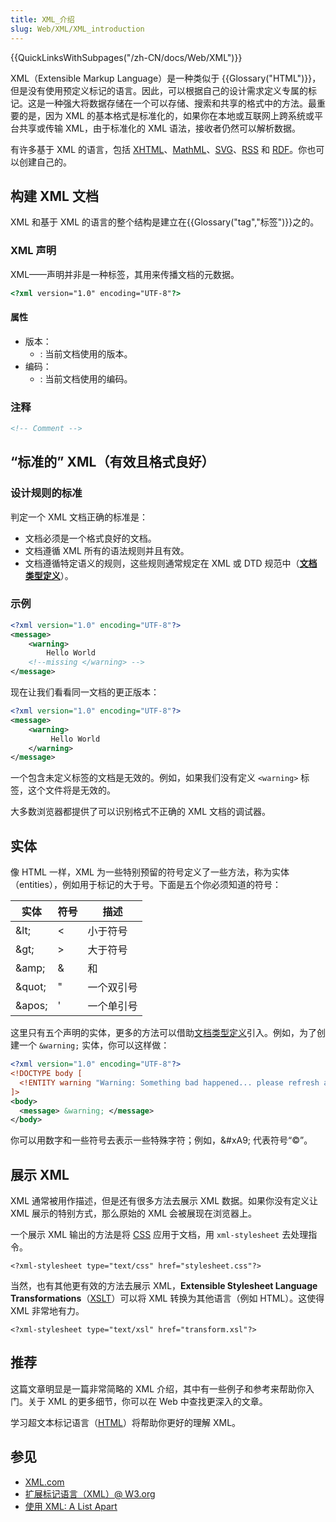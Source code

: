 ```yaml
---
title: XML_介绍
slug: Web/XML/XML_introduction
---
```


{{QuickLinksWithSubpages("/zh-CN/docs/Web/XML")}}

XML（Extensible Markup Language）是一种类似于 {{Glossary("HTML")}}，但是没有使用预定义标记的语言。因此，可以根据自己的设计需求定义专属的标记。这是一种强大将数据存储在一个可以存储、搜索和共享的格式中的方法。最重要的是，因为 XML 的基本格式是标准化的，如果你在本地或互联网上跨系统或平台共享或传输 XML，由于标准化的 XML 语法，接收者仍然可以解析数据。

有许多基于 XML 的语言，包括 [XHTML](/zh-CN/docs/Glossary/XHTML)、[MathML](/zh-CN/docs/Web/MathML)、[SVG](/zh-CN/docs/Web/SVG)、[RSS](/zh-CN/docs/Glossary/RSS) 和 [RDF](/zh-CN/docs/Glossary/RDF)。你也可以创建自己的。

## 构建 XML 文档

XML 和基于 XML 的语言的整个结构是建立在{{Glossary("tag","标签")}}之的。

### XML 声明

XML——声明并非是一种标签，其用来传播文档的元数据。

```html
<?xml version="1.0" encoding="UTF-8"?>
```

#### 属性

- 版本：
  - : 当前文档使用的版本。
- 编码：
  - : 当前文档使用的编码。

### 注释

```html
<!-- Comment -->
```

## “标准的” XML（有效且格式良好）

### 设计规则的标准

判定一个 XML 文档正确的标准是：

- 文档必须是一个格式良好的文档。
- 文档遵循 XML 所有的语法规则并且有效。
- 文档遵循特定语义的规则，这些规则通常规定在 XML 或 DTD 规范中（[**文档类型定义**](/zh-CN/docs/Glossary/DTD)）。

### 示例

```xml
<?xml version="1.0" encoding="UTF-8"?>
<message>
    <warning>
        Hello World
    <!--missing </warning> -->
</message>
```

现在让我们看看同一文档的更正版本：

```xml
<?xml version="1.0" encoding="UTF-8"?>
<message>
    <warning>
         Hello World
    </warning>
</message>
```

一个包含未定义标签的文档是无效的。例如，如果我们没有定义 `<warning>` 标签，这个文件将是无效的。

大多数浏览器都提供了可以识别格式不正确的 XML 文档的调试器。

## 实体

像 HTML 一样，XML 为一些特别预留的符号定义了一些方法，称为实体（entities），例如用于标记的大于号。下面是五个你必须知道的符号：

| 实体       | 符号 | 描述       |
| ---------- | ---- | ---------- |
| &amp;lt;   | <    | 小于符号   |
| &amp;gt;   | >    | 大于符号   |
| &amp;amp;  | &    | 和         |
| &amp;quot; | "    | 一个双引号 |
| &amp;apos; | '    | 一个单引号 |

这里只有五个声明的实体，更多的方法可以借助[文档类型定义](/zh-CN/docs/Glossary/DTD)引入。例如，为了创建一个 `&warning;` 实体，你可以这样做：

```xml
<?xml version="1.0" encoding="UTF-8"?>
<!DOCTYPE body [
  <!ENTITY warning "Warning: Something bad happened... please refresh and try again.">
]>
<body>
  <message> &warning; </message>
</body>
```

你可以用数字和一些符号去表示一些特殊字符；例如，\&#xA9; 代表符号“©”。

## 展示 XML

XML 通常被用作描述，但是还有很多方法去展示 XML 数据。如果你没有定义让 XML 展示的特别方式，那么原始的 XML 会被展现在浏览器上。

一个展示 XML 输出的方法是将 [CSS](/zh-CN/docs/Web/CSS) 应用于文档，用 `xml-stylesheet` 去处理指令。

```plain
<?xml-stylesheet type="text/css" href="stylesheet.css"?>
```

当然，也有其他更有效的方法去展示 XML，**Extensible Stylesheet Language Transformations**（[XSLT](/zh-CN/docs/Web/XSLT)）可以将 XML 转换为其他语言（例如 HTML）。这使得 XML 非常地有力。

```plain
<?xml-stylesheet type="text/xsl" href="transform.xsl"?>
```

## 推荐

这篇文章明显是一篇非常简略的 XML 介绍，其中有一些例子和参考来帮助你入门。关于 XML 的更多细节，你可以在 Web 中查找更深入的文章。

学习超文本标记语言（[HTML](/zh-CN/docs/Web/HTML)）将帮助你更好的理解 XML。

## 参见

- [XML.com](http://www.xml.com/)
- [扩展标记语言（XML）@ W3.org](https://www.w3.org/XML/)
- [使用 XML: A List Apart](http://www.alistapart.com/articles/usingxml/)
